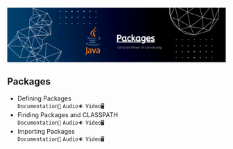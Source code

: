 ![](../Assets/packages.png)
## Packages

- Defining Packages<br>
  `Documentation📃`
  `Audio🔉`
  `Video🖥️`
- Finding Packages and CLASSPATH<br>
  `Documentation📃`
  `Audio🔉`
  `Video🖥️`
- Importing Packages<br>
  `Documentation📃`
  `Audio🔉`
  `Video🖥️`
